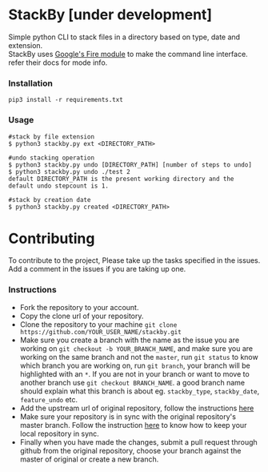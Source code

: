 # StackBy [under development]
Simple python CLI to stack files in a directory based on type, date and extension.  
StackBy uses [Google's Fire module](https://github.com/google/python-fire) to make the command line interface. refer their docs for mode info.

### Installation
```
pip3 install -r requirements.txt
```
### Usage
```
#stack by file extension
$ python3 stackby.py ext <DIRECTORY_PATH>

#undo stacking operation
$ python3 stackby.py undo [DIRECTORY_PATH] [number of steps to undo]
$ python3 stackby.py undo ./test 2
default DIRECTORY_PATH is the present working directory and the default undo stepcount is 1.

#stack by creation date
$ python3 stackby.py created <DIRECTORY_PATH>

```

# Contributing
To contribute to the project, Please take up the tasks specified in the issues. Add a comment in the issues if you are taking up one. 
### Instructions
- Fork the repository to your account.
- Copy the clone url of your repository.
- Clone the repository to your machine `git clone https://github.com/YOUR_USER_NAME/stackby.git`
- Make sure you create a branch with the name as the issue you are working on `git checkout -b YOUR_BRANCH_NAME`, and make sure you are working on the same branch and not the `master`, run `git status` to know which branch you are working on, run `git branch`, your branch will be highlighted with an `*`. If you are not in your branch or want to move to another branch use `git checkout BRANCH_NAME`. 
a good branch name should explain what this branch is about eg. `stackby_type`, `stackby_date`, `feature_undo` etc.
- Add the upstream url of original repository, follow the instructions [here](https://help.github.com/articles/configuring-a-remote-for-a-fork/)
- Make sure your repository is in sync with the original repository's master branch. Follow the instruction [here](https://help.github.com/articles/syncing-a-fork/) to know how to keep your local repository in sync.
- Finally when you have made the changes, submit a pull request through github from the original repository, choose your branch against the master of original or create a new branch.
